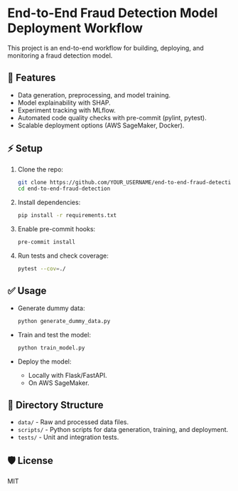 # End-to-End Fraud Detection Model Deployment Workflow

This project is an end-to-end workflow for building, deploying, and monitoring a fraud detection model.

## 🚀 Features

* Data generation, preprocessing, and model training.
* Model explainability with SHAP.
* Experiment tracking with MLflow.
* Automated code quality checks with pre-commit (pylint, pytest).
* Scalable deployment options (AWS SageMaker, Docker).

## ⚡️ Setup

1. Clone the repo:

   ```bash
   git clone https://github.com/YOUR_USERNAME/end-to-end-fraud-detection.git
   cd end-to-end-fraud-detection
   ```

2. Install dependencies:

   ```bash
   pip install -r requirements.txt
   ```

3. Enable pre-commit hooks:

   ```bash
   pre-commit install
   ```

4. Run tests and check coverage:

   ```bash
   pytest --cov=./
   ```

## ✅ Usage

* Generate dummy data:

  ```bash
  python generate_dummy_data.py
  ```

* Train and test the model:

  ```bash
  python train_model.py
  ```

* Deploy the model:

  * Locally with Flask/FastAPI.
  * On AWS SageMaker.

## 📂 Directory Structure

* `data/` - Raw and processed data files.
* `scripts/` - Python scripts for data generation, training, and deployment.
* `tests/` - Unit and integration tests.

## 🛡️ License

MIT
